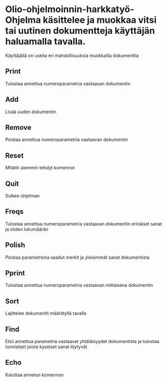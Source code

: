 # Olio-ohjelmoinnin-harkkatyö-Ohjelma käsittelee ja muokkaa vitsi tai uutinen dokumentteja käyttäjän haluamalla tavalla.
Käyttäjällä on useita eri mahdollisuuksia muokkailla dokumenttia

## Print

Tulostaa annettua numeroparametria vastaavan dokumentin

## Add

Lisää uuden dokumentin

## Remove

Poistaa annettua numeroparametria vastaavan dokumentin

## Reset

Mitätöi aiemmin tehdyt komennot

## Quit

Sulkee ohjelman

## Freqs

Tulostaa annettua numeroparametria vastaavan dokumentin
erinäiset sanat ja niiden lukumäärän

## Polish

Poistaa parametreina saadut merkit ja yleisimmät sanat dokumentista

## Pprint

Tulostaa annettua numeroparametria vastaavan mittaisena dokumentin

## Sort

Lajittelee dokumentit määrätyllä tavalla

## Find

Etsii annettua parametria vastaavat yhtäläisyydet dokumentista
ja tulostaa tunnisteet joista kyseiset sanat löytyvät

## Echo

Kaiuttaa annetun komennon
